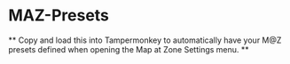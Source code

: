 # MAZ-Presets

** Copy and load this into Tampermonkey to automatically have your M@Z presets defined when opening the Map at Zone Settings menu.  **
